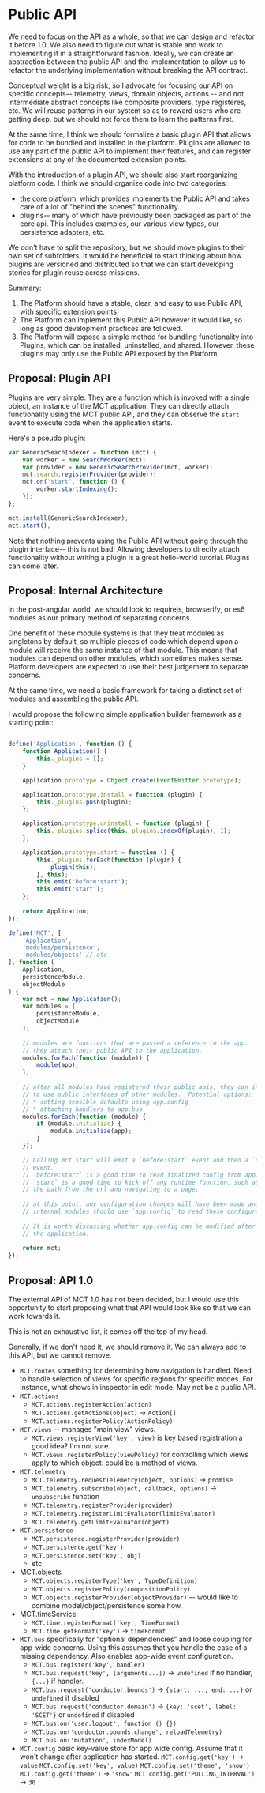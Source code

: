 # Public API

We need to focus on the API as a whole, so that we can design and refactor it before 1.0.  We also need to figure out what is stable and work to implementing it in a straightforward fashion.  Ideally, we can create an abstraction between the public API and the implementation to allow us to refactor the underlying implementation without breaking the API contract.

Conceptual weight is a big risk, so I advocate for focusing our API on specific concepts-- telemetry, views, domain objects, actions -- and not intermediate abstract concepts like composite providers, type registeres, etc.  We will reuse patterns in our system so as to reward users who are getting deep, but we should not force them to learn the patterns first.

At the same time, I think we should formalize a basic plugin API that allows for code to be bundled and installed in the platform.  Plugins are allowed to use any part of the public API to implement their features, and can register extensions at any of the documented extension points.

With the introduction of a plugin API, we should also start reorganizing platform code.  I think we should organize code into two categories:

* the core platform, which provides implements the Public API and takes care of a lot of "behind the scenes" functionality.
* plugins-- many of which have previously been packaged as part of the core api.  This includes examples, our various view types, our persistence adapters, etc.

We don't have to split the repository, but we should move plugins to their own set of subfolders.  It would be beneficial to start thinking about how plugins are versioned and distributed so that we can start developing stories for plugin reuse across missions.

Summary:
1. The Platform should have a stable, clear, and easy to use Public API, with specific extension points.
2. The Platform can implement this Public API however it would like, so long as good development practices are followed.
3. The Platform will expose a simple method for bundling functionality into Plugins, which can be installed, uninstalled, and shared.  However, these plugins may only use the Public API exposed by the Platform.


## Proposal: Plugin API

Plugins are very simple:  They are a function which is invoked with a single object, an instance of the MCT application.  They can directly attach functionality using the MCT public API, and they can observe the `start` event to execute code when the application starts.

Here's a pseudo plugin:

```javascript
var GenericSeachIndexer = function (mct) {
    var worker = new SearchWorker(mct);
    var provider = new GenericSearchProvider(mct, worker);
    mct.search.registerProvider(provider);
    mct.on('start', function () {
        worker.startIndexing();
    });
};

mct.install(GenericSearchIndexer);
mct.start();
```

Note that nothing prevents using the Public API without going through the plugin interface-- this is not bad!  Allowing developers to directly attach functionality without writing a plugin is a great hello-world tutorial.  Plugins can come later.

## Proposal: Internal Architecture

In the post-angular world, we should look to requirejs, browserify, or es6 modules as our primary method of separating concerns.

One benefit of these module systems is that they treat modules as singletons by default, so multiple pieces of code which depend upon a module will receive the same instance of that module.  This means that modules can depend on other modules, which sometimes makes sense.  Platform developers are expected to use their best judgement to separate concerns.

At the same time, we need a basic framework for taking a distinct set of modules and assembling the public API.

I would propose the following simple application builder framework as a starting point:

```javascript

define('Application', function () {
    function Application() {
        this._plugins = [];
    }

    Application.prototype = Object.create(EventEmitter.prototype);

    Application.prototype.install = function (plugin) {
        this._plugins.push(plugin);
    };

    Application.prototype.uninstall = function (plugin) {
        this._plugins.splice(this._plugins.indexOf(plugin), 1);
    };

    Application.prototype.start = function () {
        this._plugins.forEach(function (plugin) {
            plugin(this);
        }, this);
        this.emit('before:start');
        this.emit('start');
    };
    
    return Application;
});

define('MCT', [
    'Application',
    'modules/persistence',
    'modules/objects' // etc
], function (
    Application,
    persistenceModule,
    objectModule
) { 
    var mct = new Application();
    var modules = [
        persistenceModule,
        objectModule
    ];
    
    // modules are functions that are passed a reference to the app.
    // they attach their public API to the application.
    modules.forEach(function (module)) {
        module(app);
    };
    
    // after all modules have registered their public apis, they can initialize
    // to use public interfaces of other modules.  Potential options:
    // * setting sensible defaults using app.config
    // * attaching handlers to app.bus
    modules.forEach(function (module) {
        if (module.initialize) {
            module.initialize(app);
        }
    });

    // Calling mct.start will emit a `before:start` event and then a `start` 
    // event.  
    // `before:start` is a good time to read finalized config from app.config
    // `start` is a good time to kick off any runtime function, such as reading
    // the path from the url and navigating to a page.
    
    // at this point, any configuration changes will have been made and 
    // internal modules should use `app.config` to read these configurations.
    
    // It is worth discussing whether app.config can be modified after starting
    // the application.
    
    return mct;
});
```

## Proposal: API 1.0

The external API of MCT 1.0 has not been decided, but I would use this opportunity to start proposing what that API would look like so that we can work towards it.

This is not an exhaustive list, it comes off the top of my head.

Generally, if we don't need it, we should remove it.  We can always add to this API, but we cannot remove.

* `MCT.routes`
    something for determining how navigation is handled.  Need to handle selection of views for specific regions for specific modes.  For instance, what shows in inspector in edit mode.  May not be a public API.
* `MCT.actions`
    * `MCT.actions.registerAction(action)`
    * `MCT.actions.getActions(object)` -> `Action[]`
    * `MCT.actions.registerPolicy(ActionPolicy)`
* `MCT.views` -- manages "main view" views.
    * `MCT.views.registerView('key', view)` is key based registration a good idea?  I'm not sure.
    * `MCT.views.registerPolicy(viewPolicy)` for controlling which views apply to which object.  could be a method of views.
* `MCT.telemetry`
    * `MCT.telemetry.requestTelemetry(object, options)` -> `promise`
    * `MCT.telemetry.subscribe(object, callback, options)` -> `unsubscribe` function
    * `MCT.telemetry.registerProvider(provider)`
    * `MCT.telemetry.registerLimitEvaluator(limitEvaluator)`
    * `MCT.telemetry.getLimitEvaluator(object)`
* `MCT.persistence`
    * `MCT.persistence.registerProvider(provider)`
    * `MCT.persistence.get('key')`
    * `MCT.persistence.set('key', obj)`
    * etc.
* MCT.objects
    * `MCT.objects.registerType('key', TypeDefinition)`
    * `MCT.objects.registerPolicy(compositionPolicy)`
    * `MCT.objects.registerProvider(objectProvider)` -- would like to combine model/object/persistence some how.
* MCT.timeService
    * `MCT.time.registerFormat('key', TimeFormat)`
    * `MCT.time.getFormat('key')` -> `timeFormat`
* `MCT.bus` specifically for "optional dependencies" and loose coupling for app-wide concerns.  Using this assumes that you handle the case of a missing dependency.  Also enables app-wide event configuration.
    * `MCT.bus.register('key', handler)`
    * `MCT.bus.request('key', [arguments...])` -> `undefined` if no handler, `{...}` if handler.
    * `MCT.bus.request('conductor.bounds')` -> `{start: ..., end: ...}` or `undefined` if disabled
    * `MCT.bus.request('conductor.domain')` -> `{key: 'scet', label: 'SCET'}` or `undefined` if disabled
    * `MCT.bus.on('user.logout', function () {})`
    * `MCT.bus.on('conductor.bounds.change', reloadTelemetry)`
    * `MCT.bus.on('mutation', indexModel)`
* `MCT.config` basic key-value store for app wide config.  Assume that it won't change after application has started.
    `MCT.config.get('key')` -> `value`
    `MCT.config.set('key', value)`
    `MCT.config.set('theme', 'snow')`
    `MCT.config.get('theme')` -> `'snow'`
    `MCT.config.get('POLLING_INTERVAL')` -> `30`



